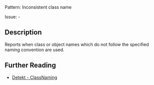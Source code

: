 Pattern: Inconsistent class name

Issue: -

## Description

Reports when class or object names which do not follow the specified naming convention are used.

## Further Reading

* [Detekt - ClassNaming](https://arturbosch.github.io/detekt/naming.html#classnaming)